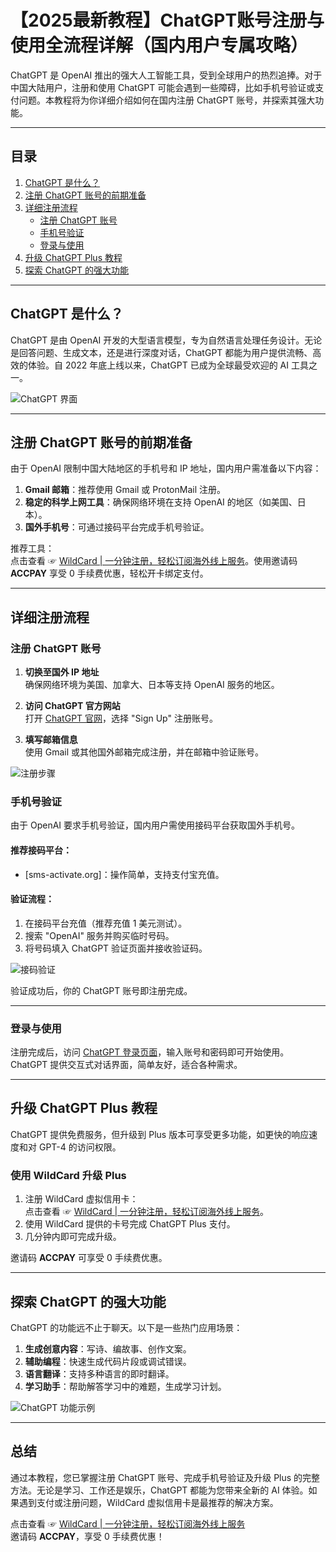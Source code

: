 # 【2025最新教程】ChatGPT账号注册与使用全流程详解（国内用户专属攻略）

ChatGPT 是 OpenAI 推出的强大人工智能工具，受到全球用户的热烈追捧。对于中国大陆用户，注册和使用 ChatGPT 可能会遇到一些障碍，比如手机号验证或支付问题。本教程将为你详细介绍如何在国内注册 ChatGPT 账号，并探索其强大功能。

---

## 目录
1. [ChatGPT 是什么？](#chatgpt-是什么)
2. [注册 ChatGPT 账号的前期准备](#注册-chatgpt-账号的前期准备)
3. [详细注册流程](#详细注册流程)
   - [注册 ChatGPT 账号](#注册-chatgpt-账号)
   - [手机号验证](#手机号验证)
   - [登录与使用](#登录与使用)
4. [升级 ChatGPT Plus 教程](#升级-chatgpt-plus-教程)
5. [探索 ChatGPT 的强大功能](#探索-chatgpt-的强大功能)

---

## ChatGPT 是什么？

ChatGPT 是由 OpenAI 开发的大型语言模型，专为自然语言处理任务设计。无论是回答问题、生成文本，还是进行深度对话，ChatGPT 都能为用户提供流畅、高效的体验。自 2022 年底上线以来，ChatGPT 已成为全球最受欢迎的 AI 工具之一。

![ChatGPT 界面](https://puputeju-tc.oss-cn-beijing.aliyuncs.com/161436.jpg)

---

## 注册 ChatGPT 账号的前期准备

由于 OpenAI 限制中国大陆地区的手机号和 IP 地址，国内用户需准备以下内容：

1. **Gmail 邮箱**：推荐使用 Gmail 或 ProtonMail 注册。
2. **稳定的科学上网工具**：确保网络环境在支持 OpenAI 的地区（如美国、日本）。
3. **国外手机号**：可通过接码平台完成手机号验证。

推荐工具：  
点击查看 ☞ [WildCard | 一分钟注册，轻松订阅海外线上服务](https://bit.ly/bewildcard)。使用邀请码 **ACCPAY** 享受 0 手续费优惠，轻松开卡绑定支付。

---

## 详细注册流程

### 注册 ChatGPT 账号

1. **切换至国外 IP 地址**  
   确保网络环境为美国、加拿大、日本等支持 OpenAI 服务的地区。

2. **访问 ChatGPT 官方网站**  
   打开 [ChatGPT 官网](https://chat.openai.com/auth/login)，选择 "Sign Up" 注册账号。

3. **填写邮箱信息**  
   使用 Gmail 或其他国外邮箱完成注册，并在邮箱中验证账号。

![注册步骤](https://puputeju-tc.oss-cn-beijing.aliyuncs.com/161851.jpg)

### 手机号验证

由于 OpenAI 要求手机号验证，国内用户需使用接码平台获取国外手机号。

#### 推荐接码平台：
- [sms-activate.org]：操作简单，支持支付宝充值。

#### 验证流程：
1. 在接码平台充值（推荐充值 1 美元测试）。
2. 搜索 "OpenAI" 服务并购买临时号码。
3. 将号码填入 ChatGPT 验证页面并接收验证码。

![接码验证](https://puputeju-tc.oss-cn-beijing.aliyuncs.com/162108.jpg)

验证成功后，你的 ChatGPT 账号即注册完成。

---

### 登录与使用

注册完成后，访问 [ChatGPT 登录页面](https://chat.openai.com/auth/login)，输入账号和密码即可开始使用。ChatGPT 提供交互式对话界面，简单友好，适合各种需求。

---

## 升级 ChatGPT Plus 教程

ChatGPT 提供免费服务，但升级到 Plus 版本可享受更多功能，如更快的响应速度和对 GPT-4 的访问权限。

### 使用 WildCard 升级 Plus
1. 注册 WildCard 虚拟信用卡：  
   点击查看 ☞ [WildCard | 一分钟注册，轻松订阅海外线上服务](https://bit.ly/bewildcard)。
2. 使用 WildCard 提供的卡号完成 ChatGPT Plus 支付。
3. 几分钟内即可完成升级。

邀请码 **ACCPAY** 可享受 0 手续费优惠。

---

## 探索 ChatGPT 的强大功能

ChatGPT 的功能远不止于聊天。以下是一些热门应用场景：

1. **生成创意内容**：写诗、编故事、创作文案。
2. **辅助编程**：快速生成代码片段或调试错误。
3. **语言翻译**：支持多种语言的即时翻译。
4. **学习助手**：帮助解答学习中的难题，生成学习计划。

![ChatGPT 功能示例](https://puputeju-tc.oss-cn-beijing.aliyuncs.com/162304.png)

---

## 总结

通过本教程，您已掌握注册 ChatGPT 账号、完成手机号验证及升级 Plus 的完整方法。无论是学习、工作还是娱乐，ChatGPT 都能为您带来全新的 AI 体验。如果遇到支付或注册问题，WildCard 虚拟信用卡是最推荐的解决方案。

点击查看 ☞ [WildCard | 一分钟注册，轻松订阅海外线上服务](https://bit.ly/bewildcard)  
邀请码 **ACCPAY**，享受 0 手续费优惠！

